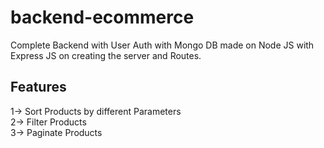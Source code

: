 # backend-ecommerce
Complete Backend with User Auth with Mongo DB made on Node JS with Express JS on creating the server and Routes.
## Features 
1-> Sort Products by different Parameters  
2-> Filter Products   
3-> Paginate Products     
